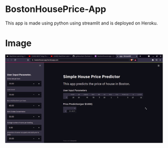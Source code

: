 # BostonHousePrice-App
This app is made using python using streamlit and is deployed on Heroku.
# Image
![](Boston.png)
